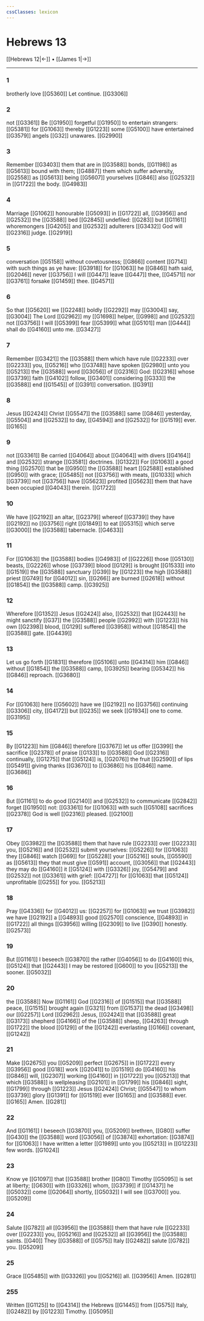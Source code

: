 ```yaml
---
cssClasses: lexicon
---
```

# Hebrews 13

[[Hebrews 12|←]] • [[James 1|→]]

---

### 1
brotherly love [[G5360]] Let continue. [[G3306]]

### 2
not [[G3361]] Be [[G1950]] forgetful [[G1950]] to entertain strangers: [[G5381]] for [[G1063]] thereby [[G1223]] some [[G5100]] have entertained [[G3579]] angels [[G32]] unawares. [[G2990]]

### 3
Remember [[G3403]]  them that are in [[G3588]] bonds, [[G1198]] as [[G5613]] bound with them; [[G4887]] them which suffer adversity, [[G2558]] as [[G5613]] being [[G5607]] yourselves [[G846]] also [[G2532]] in [[G1722]] the body. [[G4983]]

### 4
Marriage [[G1062]] honourable [[G5093]] in [[G1722]] all, [[G3956]] and [[G2532]] the [[G3588]] bed [[G2845]] undefiled: [[G283]] but [[G1161]] whoremongers [[G4205]] and [[G2532]] adulterers [[G3432]] God will [[G2316]] judge. [[G2919]]

### 5
conversation [[G5158]] without covetousness; [[G866]] content [[G714]] with such things as ye have: [[G3918]] for [[G1063]] he [[G846]] hath said, [[G2046]] never [[G3756]] I will [[G447]] leave [[G447]] thee, [[G4571]] nor [[G3761]] forsake [[G1459]] thee. [[G4571]]

### 6
So that [[G5620]] we [[G2248]] boldly [[G2292]] may [[G3004]] say, [[G3004]] The Lord [[G2962]] my [[G1698]] helper, [[G998]] and [[G2532]] not [[G3756]] I will [[G5399]] fear [[G5399]] what [[G5101]] man [[G444]] shall do [[G4160]] unto me. [[G3427]]

### 7
Remember [[G3421]] the [[G3588]] them which have rule [[G2233]] over [[G2233]] you, [[G5216]] who [[G3748]] have spoken [[G2980]] unto you [[G5213]] the [[G3588]] word [[G3056]] of [[G2316]] God: [[G2316]] whose [[G3739]] faith [[G4102]] follow, [[G3401]] considering [[G333]] the [[G3588]] end [[G1545]] of [[G391]] conversation. [[G391]]

### 8
Jesus [[G2424]] Christ [[G5547]] the [[G3588]] same [[G846]] yesterday, [[G5504]] and [[G2532]] to day, [[G4594]] and [[G2532]] for [[G1519]] ever. [[G165]]

### 9
not [[G3361]] Be carried [[G4064]] about [[G4064]] with divers [[G4164]] and [[G2532]] strange [[G3581]] doctrines. [[G1322]] For [[G1063]] a good thing [[G2570]] that be [[G950]] the [[G3588]] heart [[G2588]] established [[G950]] with grace; [[G5485]] not [[G3756]] with meats, [[G1033]] which [[G3739]] not [[G3756]] have [[G5623]] profited [[G5623]] them that have been occupied [[G4043]] therein. [[G1722]]

### 10
We have [[G2192]] an altar, [[G2379]] whereof [[G3739]] they have [[G2192]] no [[G3756]] right [[G1849]] to eat [[G5315]] which serve [[G3000]] the [[G3588]] tabernacle. [[G4633]]

### 11
For [[G1063]] the [[G3588]] bodies [[G4983]] of [[G2226]] those [[G5130]] beasts, [[G2226]] whose [[G3739]] blood [[G129]] is brought [[G1533]] into [[G1519]] the [[G3588]] sanctuary [[G39]] by [[G1223]] the high [[G3588]] priest [[G749]] for [[G4012]] sin, [[G266]] are burned [[G2618]] without [[G1854]] the [[G3588]] camp. [[G3925]]

### 12
Wherefore [[G1352]] Jesus [[G2424]] also, [[G2532]] that [[G2443]] he might sanctify [[G37]] the [[G3588]] people [[G2992]] with [[G1223]] his own [[G2398]] blood, [[G129]] suffered [[G3958]] without [[G1854]] the [[G3588]] gate. [[G4439]]

### 13
Let us go forth [[G1831]] therefore [[G5106]] unto [[G4314]] him [[G846]] without [[G1854]] the [[G3588]] camp, [[G3925]] bearing [[G5342]] his [[G846]] reproach. [[G3680]]

### 14
For [[G1063]] here [[G5602]] have we [[G2192]] no [[G3756]] continuing [[G3306]] city, [[G4172]] but [[G235]] we seek [[G1934]] one to come. [[G3195]]

### 15
By [[G1223]] him [[G846]] therefore [[G3767]] let us offer [[G399]] the sacrifice [[G2378]] of praise [[G133]]  to [[G3588]] God [[G2316]] continually, [[G1275]] that [[G5124]] is, [[G2076]] the fruit [[G2590]] of lips [[G5491]] giving thanks [[G3670]] to [[G3686]] his [[G846]] name. [[G3686]]

### 16
But [[G1161]] to do good [[G2140]] and [[G2532]] to communicate [[G2842]] forget [[G1950]] not: [[G3361]] for [[G1063]] with such [[G5108]] sacrifices [[G2378]] God is well [[G2316]] pleased. [[G2100]]

### 17
Obey [[G3982]] the [[G3588]] them that have rule [[G2233]] over [[G2233]] you, [[G5216]] and [[G2532]] submit yourselves: [[G5226]] for [[G1063]] they [[G846]] watch [[G69]] for [[G5228]] your [[G5216]] souls, [[G5590]] as [[G5613]] they that must give [[G591]] account, [[G3056]] that [[G2443]] they may do [[G4160]] it [[G5124]] with [[G3326]] joy, [[G5479]] and [[G2532]] not [[G3361]] with grief: [[G4727]] for [[G1063]] that [[G5124]] unprofitable [[G255]] for you. [[G5213]]

### 18
Pray [[G4336]] for [[G4012]] us: [[G2257]] for [[G1063]] we trust [[G3982]] we have [[G2192]] a [[G4893]] good [[G2570]] conscience, [[G4893]] in [[G1722]] all things [[G3956]] willing [[G2309]] to live [[G390]] honestly. [[G2573]]

### 19
But [[G1161]] I beseech [[G3870]] the rather [[G4056]] to do [[G4160]] this, [[G5124]] that [[G2443]] I may be restored [[G600]] to you [[G5213]] the sooner. [[G5032]]

### 20
the [[G3588]] Now [[G1161]] God [[G2316]] of [[G1515]] that [[G3588]] peace, [[G1515]] brought again [[G321]] from [[G1537]] the dead [[G3498]] our [[G2257]] Lord [[G2962]] Jesus, [[G2424]] that [[G3588]] great [[G3173]] shepherd [[G4166]] of the [[G3588]] sheep, [[G4263]] through [[G1722]] the blood [[G129]] of the [[G1242]] everlasting [[G166]] covenant, [[G1242]]

### 21
Make [[G2675]] you [[G5209]] perfect [[G2675]] in [[G1722]] every [[G3956]] good [[G18]] work [[G2041]] to [[G1519]] do [[G4160]] his [[G846]] will, [[G2307]] working [[G4160]] in [[G1722]] you [[G5213]] that which [[G3588]] is wellpleasing [[G2101]] in [[G1799]] his [[G846]] sight, [[G1799]] through [[G1223]] Jesus [[G2424]] Christ; [[G5547]] to whom [[G3739]] glory [[G1391]] for [[G1519]] ever [[G165]]  and [[G3588]] ever. [[G165]] Amen. [[G281]]

### 22
And [[G1161]] I beseech [[G3870]] you, [[G5209]] brethren, [[G80]] suffer [[G430]] the [[G3588]] word [[G3056]] of [[G3874]] exhortation: [[G3874]] for [[G1063]] I have written a letter [[G1989]] unto you [[G5213]] in [[G1223]] few words. [[G1024]]

### 23
Know ye [[G1097]] that [[G3588]] brother [[G80]] Timothy [[G5095]] is set at liberty; [[G630]] with [[G3326]] whom, [[G3739]] if [[G1437]] he [[G5032]] come [[G2064]] shortly, [[G5032]] I will see [[G3700]] you. [[G5209]]

### 24
Salute [[G782]] all [[G3956]] the [[G3588]] them that have rule [[G2233]] over [[G2233]] you, [[G5216]] and [[G2532]] all [[G3956]] the [[G3588]] saints. [[G40]] They [[G3588]] of [[G575]] Italy [[G2482]] salute [[G782]] you. [[G5209]]

### 25
Grace [[G5485]] with [[G3326]] you [[G5216]] all. [[G3956]] Amen. [[G281]]

### 255
Written [[G1125]] to [[G4314]] the Hebrews [[G1445]] from [[G575]] Italy, [[G2482]] by [[G1223]] Timothy. [[G5095]]